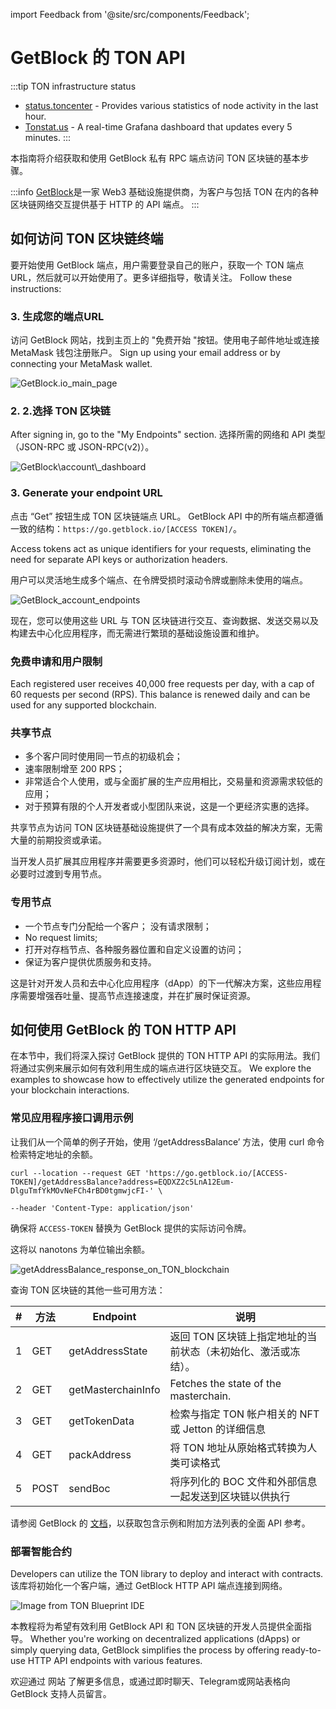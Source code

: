 import Feedback from '@site/src/components/Feedback';

# GetBlock 的 TON API

:::tip TON infrastructure status

- [status.toncenter](https://status.toncenter.com/) - Provides various statistics of node activity in the last hour.
- [Tonstat.us](https://tonstat.us/) - A real-time Grafana dashboard that updates every 5 minutes.
  :::

本指南将介绍获取和使用 GetBlock 私有 RPC 端点访问 TON 区块链的基本步骤。

:::info
[GetBlock](https://getblock.io/)是一家 Web3 基础设施提供商，为客户与包括 TON 在内的各种区块链网络交互提供基于 HTTP 的 API 端点。
:::

## 如何访问 TON 区块链终端

要开始使用 GetBlock 端点，用户需要登录自己的账户，获取一个 TON 端点 URL，然后就可以开始使用了。更多详细指导，敬请关注。 Follow these instructions:

### 3. 生成您的端点URL

访问 GetBlock 网站，找到主页上的 "免费开始 "按钮。使用电子邮件地址或连接 MetaMask 钱包注册账户。 Sign up using your email address or by connecting your MetaMask wallet.

![GetBlock.io\_main\_page](/img/docs/getblock-img/unnamed-2.png?=RAW)

### 2. 2.选择 TON 区块链

After signing in, go to the "My Endpoints" section. 选择所需的网络和 API 类型（JSON-RPC 或 JSON-RPC(v2)）。

![GetBlock\account\\_dashboard](/img/docs/getblock-img/unnamed-4.png)

### 3. Generate your endpoint URL

点击 “Get” 按钮生成 TON 区块链端点 URL。 GetBlock API 中的所有端点都遵循一致的结构：`https://go.getblock.io/[ACCESS TOKEN]/`。

Access tokens act as unique identifiers for your requests, eliminating the need for separate API keys or authorization headers.

用户可以灵活地生成多个端点、在令牌受损时滚动令牌或删除未使用的端点。

![GetBlock\_account\_endpoints](/img/docs/getblock-img/unnamed-3.png)

现在，您可以使用这些 URL 与 TON 区块链进行交互、查询数据、发送交易以及构建去中心化应用程序，而无需进行繁琐的基础设施设置和维护。

### 免费申请和用户限制

Each registered user receives 40,000 free requests per day, with a cap of 60 requests per second (RPS). This balance is renewed daily and can be used for any supported blockchain.

### 共享节点

- 多个客户同时使用同一节点的初级机会；
- 速率限制增至 200 RPS；
- 非常适合个人使用，或与全面扩展的生产应用相比，交易量和资源需求较低的应用；
- 对于预算有限的个人开发者或小型团队来说，这是一个更经济实惠的选择。

共享节点为访问 TON 区块链基础设施提供了一个具有成本效益的解决方案，无需大量的前期投资或承诺。

当开发人员扩展其应用程序并需要更多资源时，他们可以轻松升级订阅计划，或在必要时过渡到专用节点。

### 专用节点

- 一个节点专门分配给一个客户；
  没有请求限制；
- No request limits;
- 打开对存档节点、各种服务器位置和自定义设置的访问；
- 保证为客户提供优质服务和支持。

这是针对开发人员和去中心化应用程序（dApp）的下一代解决方案，这些应用程序需要增强吞吐量、提高节点连接速度，并在扩展时保证资源。

## 如何使用 GetBlock 的 TON HTTP API

在本节中，我们将深入探讨 GetBlock 提供的 TON HTTP API 的实际用法。我们将通过实例来展示如何有效利用生成的端点进行区块链交互。 We explore the examples to showcase how to effectively utilize the generated endpoints for your blockchain interactions.

### 常见应用程序接口调用示例

让我们从一个简单的例子开始，使用 ‘/getAddressBalance’ 方法，使用 curl 命令检索特定地址的余额。

```
curl --location --request GET 'https://go.getblock.io/[ACCESS-TOKEN]/getAddressBalance?address=EQDXZ2c5LnA12Eum-DlguTmfYkMOvNeFCh4rBD0tgmwjcFI-' \

--header 'Content-Type: application/json'
```

确保将 `ACCESS-TOKEN` 替换为 GetBlock 提供的实际访问令牌。

这将以 nanotons 为单位输出余额。

![getAddressBalance\_response\_on\_TON\_blockchain](/img/docs/getblock-img/unnamed-2.png)

查询 TON 区块链的其他一些可用方法：

| # | 方法   | Endpoint           | 说明                                                    |
| - | ---- | ------------------ | ----------------------------------------------------- |
| 1 | GET  | getAddressState    | 返回 TON 区块链上指定地址的当前状态（未初始化、激活或冻结）。                     |
| 2 | GET  | getMasterchainInfo | Fetches the state of the masterchain. |
| 3 | GET  | getTokenData       | 检索与指定 TON 帐户相关的 NFT 或 Jetton 的详细信息                    |
| 4 | GET  | packAddress        | 将 TON 地址从原始格式转换为人类可读格式                                |
| 5 | POST | sendBoc            | 将序列化的 BOC 文件和外部信息一起发送到区块链以供执行                         |

请参阅 GetBlock 的 [文档](https://getblock.io/docs/ton/json-rpc/ton_jsonrpc/)，以获取包含示例和附加方法列表的全面 API 参考。

### 部署智能合约

Developers can utilize the TON library to deploy and interact with contracts. 该库将初始化一个客户端，通过 GetBlock HTTP API 端点连接到网络。

![Image from TON Blueprint IDE](/img/docs/getblock-img/unnamed-6.png)

本教程将为希望有效利用 GetBlock API 和 TON 区块链的开发人员提供全面指导。 Whether you're working on decentralized applications (dApps) or simply querying data, GetBlock simplifies the process by offering ready-to-use HTTP API endpoints with various features.

欢迎通过 网站 了解更多信息，或通过即时聊天、Telegram或网站表格向 GetBlock 支持人员留言。

<Feedback />

